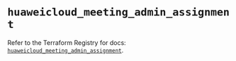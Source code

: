 # `huaweicloud_meeting_admin_assignment`

Refer to the Terraform Registry for docs: [`huaweicloud_meeting_admin_assignment`](https://registry.terraform.io/providers/huaweicloud/huaweicloud/1.71.1/docs/resources/meeting_admin_assignment).
